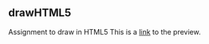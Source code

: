 ## drawHTML5

Assignment to draw in HTML5
This is a [link](https://kennysusanto.github.io/drawHTML5/) to the preview.
